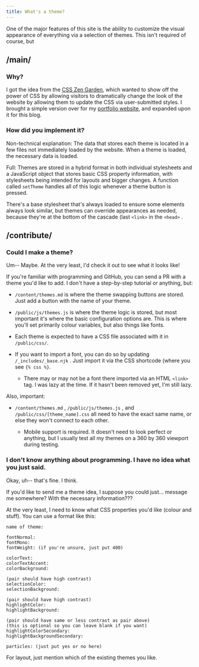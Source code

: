 ```yaml
---
title: What's a theme?
---
```

One of the major features of this site is the ability to customize the visual appearance of everything via a selection of themes. This isn't required of course, but

## /main/

### Why?

I got the idea from the [CSS Zen Garden](https://csszengarden.com/), which wanted to show off the power of CSS by allowing visitors to dramatically change the look of the website by allowing them to update the CSS via user-submitted styles. I brought a simple version over for my [portfolio website](https://rovidecena.com/), and expanded upon it for this blog.

### How did you implement it?

Non-technical explanation: The data that stores each theme is located in a few files not immediately loaded by the website. When a theme is loaded, the necessary data is loaded.

Full: Themes are stored in a hybrid format in both individual stylesheets and a JavaScript object that stores basic CSS property information, with stylesheets being intended for layouts and bigger changes. A function called `setTheme` handles all of this logic whenever a theme button is pressed.

There's a base stylesheet that's always loaded to ensure some elements always look similar, but themes can override appearances as needed, because they're at the bottom of the cascade (last `<link>` in the `<head>` .

## /contribute/

### Could I make a theme?

Um-- Maybe. At the very least, I'd check it out to see what it looks like!

If you're familiar with programming and GitHub, you can send a PR with a theme you'd like to add. I don't have a step-by-step tutorial or anything, but:

*   `/content/themes.md` is where the theme swapping buttons are stored. Just add a button with the name of your theme.
    
*   `/public/js/themes.js` is where the theme logic is stored, but most important it's where the basic configuration options are. This is where you'll set primarily colour variables, but also things like fonts.
    
*   Each theme is expected to have a CSS file associated with it in `/public/css/`.
    
*   If you want to import a font, you can do so by updating `/_includes/_base.njk` . Just import it via the CSS shortcode (where you see `{% css %}`.
    
    *   There may or may not be a font there imported via an HTML `<link>` tag. I was lazy at the time. If it hasn't been removed yet, I'm still lazy.
        

Also, important:

*   `/content/themes.md` , `/public/js/themes.js` , and `/public/css/[theme_name].css` all need to have the exact same name, or else they won't connect to each other.
    
    *   Mobile support is required. It doesn't need to look perfect or anything, but I usually test all my themes on a 360 by 360 viewport during testing.
        

### I don't know anything about programming. I have no idea what you just said.

Okay, uh-- that's fine. I think.

If you'd like to send me a theme idea, I suppose you could just... message me somewhere? With the necessary information???

At the very least, I need to know what CSS properties you'd like (colour and stuff). You can use a format like this:

```
name of theme:

fontNormal:
fontMono:
fontWeight: (if you're unsure, just put 400)

colorText: 
colorTextAccent:
colorBackground:

(pair should have high contrast)
selectionColor:
selectionBackground:

(pair should have high contrast)
highlightColor:
highlightBackground:

(pair should have same or less contrast as pair above)
(this is optional so you can leave blank if you want)
highlightColorSecondary:
highlightBackgroundSecondary:

particles: (just put yes or no here)
```

For layout, just mention which of the existing themes you like.